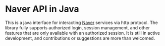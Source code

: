 # Naver API in Java #

This is a java interface for interacting [Naver](http://www.naver.com) services via http protocol. The library fully supports authorized login, session management, and other features that are only available with an authorized session. It is still in active development, and contributions or suggestions are more than welcomed.